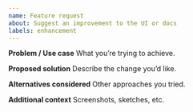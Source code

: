 ```yaml
---
name: Feature request
about: Suggest an improvement to the UI or docs
labels: enhancement
---
```


**Problem / Use case**
What you’re trying to achieve.

**Proposed solution**
Describe the change you’d like.

**Alternatives considered**
Other approaches you tried.

**Additional context**
Screenshots, sketches, etc.
